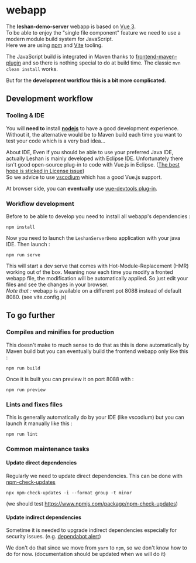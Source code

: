 # webapp

The **leshan-demo-server** webapp is based on [Vue 3](https://vuejs.org/).  
To be able to enjoy the "single file component" feature we need to use a modern module build system for JavaScript.  
Here we are using [npm](https://nodejs.org/en/learn/getting-started/an-introduction-to-the-npm-package-manager) and [Vite](https://vitejs.dev/) tooling.

The JavaScript build is integrated in Maven thanks to [frontend-maven-plugin](https://github.com/eirslett/frontend-maven-plugin) and so there is nothing special to do at build time. The classic `mvn clean install` works.

But for the **development workflow this is a bit more complicated.**

## Development workflow

### Tooling & IDE

You will **need to** install **[nodejs](https://nodejs.org/en)** to have a good development experience.
Without it, the alternative would be to Maven build each time you want to test your code which is a very bad idea...

About IDE, Even if you should be able to use your preferred Java IDE, actually Leshan is mainly developed with Eclipse IDE.
Unfortunately there isn't good open-source plug-in to code with Vue.js in Eclipse. ([The best hope is sticked in License issue](https://github.com/eclipse/wildwebdeveloper/issues/83))  
So we advice to use [vscodium](https://vscodium.com/) which has a good Vue.js support.

At browser side, you can **eventually** use [vue-devtools plug-in](https://github.com/vuejs/vue-devtools).

### Workflow development

Before to be able to develop you need to install all webapp's dependencies :

```
npm install
```

Now you need to launch the `LeshanServerDemo` application with your java IDE.
Then launch :

```
npm run serve
```

This will start a dev serve that comes with Hot-Module-Replacement (HMR) working out of the box. Meaning now each time you modify a fronted webapp file, the modification will be automatically applied. So just edit your files and see the changes in your browser.  
_Note that :_ webapp is available on a different pot 8088 instead of default 8080. (see vite.config.js)

## To go further

### Compiles and minifies for production

This doesn't make to much sense to do that as this is done automatically by Maven build but you can eventually build the frontend webapp only like this :

```
npm run build
```

Once it is built you can preview it on port 8088 with :

```
npm run preview
```

### Lints and fixes files

This is generally automatically do by your IDE (like vscodium) but you can launch it manually like this :

```
npm run lint
```

### Common maintenance tasks

#### Update direct dependencies

Regularly we need to update direct dependencies.
This can be done with [npm-check-updates](https://www.npmjs.com/package/npm-check-updates)

```
npx npm-check-updates -i --format group -t minor
```

(we should test https://www.npmjs.com/package/npm-check-updates)

#### Update indirect dependencies

Sometime it is needed to upgrade indirect dependencies especially for security issues. (e.g. [dependabot alert](https://github.com/eclipse/leshan/security/dependabot))

We don't do that since we move from `yarn` to `npm`, so we don't know how to do for now. (documentation should be updated when we will do it)

